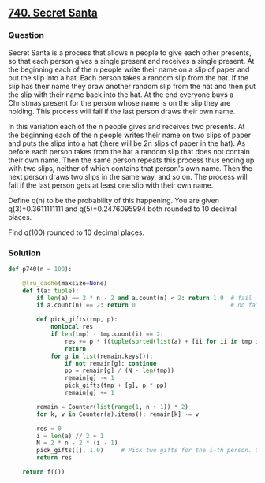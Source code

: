 ## **[740. Secret Santa](https://projecteuler.net/problem=740)**

### Question
Secret Santa is a process that allows n people to give each other presents, so that each person gives a single present and receives a single present. At the beginning each of the n people write their name on a slip of paper and put the slip into a hat. Each person takes a random slip from the hat. If the slip has their name they draw another random slip from the hat and then put the slip with their name back into the hat. At the end everyone buys a Christmas present for the person whose name is on the slip they are holding. This process will fail if the last person draws their own name.

In this variation each of the n people gives and receives two presents. At the beginning each of the n people writes their name on two slips of paper and puts the slips into a hat (there will be 2n slips of paper in the hat). As before each person takes from the hat a random slip that does not contain their own name. Then the same person repeats this process thus ending up with two slips, neither of which contains that person's own name. Then the next person draws two slips in the same way, and so on. The process will fail if the last person gets at least one slip with their own name.

Define q(n) to be the probability of this happening. You are given q(3)=0.3611111111 and q(5)=0.2476095994 both rounded to 10 decimal places.

Find q(100) rounded to 10 decimal places.

### Solution

```python
def p740(n = 100):

    @lru_cache(maxsize=None)
    def f(a: tuple):
        if len(a) == 2 * n - 2 and a.count(n) < 2: return 1.0  # fail
        if a.count(n) == 2: return 0                           # no fail

        def pick_gifts(tmp, p):
            nonlocal res
            if len(tmp) - tmp.count(i) == 2:
                res += p * f(tuple(sorted(list(a) + [ii for ii in tmp if ii != i])))
                return
            for g in list(remain.keys()):
                if not remain[g]: continue
                pp = remain[g] / (N - len(tmp))
                remain[g] -= 1
                pick_gifts(tmp + [g], p * pp)
                remain[g] += 1

        remain = Counter(list(range(1, n + 1)) * 2)
        for k, v in Counter(a).items(): remain[k] -= v

        res = 0
        i = len(a) // 2 + 1
        N = 2 * n - 2 * (i - 1)
        pick_gifts([], 1.0)     # Pick two gifts for the i-th person. Gifts cannot be i
        return res

    return f(())
```


